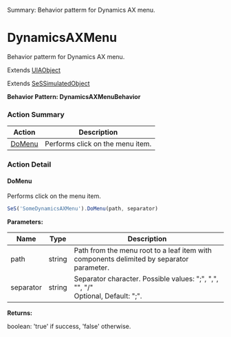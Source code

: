 Summary: Behavior patterm for Dynamics AX menu.

# DynamicsAXMenu

Behavior patterm for Dynamics AX menu.
 
Extends [UIAObject](UIAObject.md)

Extends [SeSSimulatedObject](SeSSimulatedObject.md)





**Behavior Pattern: DynamicsAXMenuBehavior**


<!-- ============================== property summary ========================== -->

<!-- ============================== action summary ========================== -->



### Action Summary
|  **Action** | **Description** | 
| ----------- | --------------- |
|  [DoMenu](#domenu) | Performs click on the menu item. |



<!-- ============================== property detail ========================== -->


<!-- ============================== action detail ========================== -->

### Action Detail

<a name="DoMenu"></a>    
#### DoMenu

Performs click on the menu item.

```javascript
SeS('SomeDynamicsAXMenu').DoMenu(path, separator)
```


**Parameters:**

|  **Name** | **Type** | **Description** |
| ---------- | -------- | --------------- |
| path | string |  Path from the menu root to a leaf item with components delimited by separator parameter. |
| separator | string |  Separator character. Possible values: ";", ",", "\", "/"<br>Optional, Default: ";". |




**Returns:**

boolean: 'true' if success, 'false' otherwise.



<a name="see.also.dynamicsaxmenu.domenu"></a>

  

